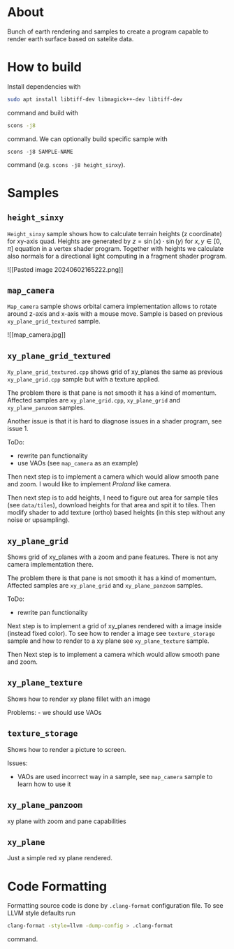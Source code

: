 # About
Bunch of earth rendering and samples to create a program capable to render earth surface based on satelite data.

# How to build
Install dependencies with
```bash
sudo apt install libtiff-dev libmagick++-dev libtiff-dev
```
command and build with
```bash
scons -j8
```
command. We can optionally build specific sample with
```
scons -j8 SAMPLE-NAME
```
command (e.g. `scons -j8 height_sinxy`).

# Samples

## `height_sinxy`

`Height_sinxy` sample shows how to calculate terrain heights (z coordinate) for xy-axis quad. Heights are generated by $z=\sin(x) \cdot \sin(y)$ for $x,y \in [0, \pi]$ equation in a vertex shader program. Together with heights we calculate also normals for a directional light computing in a fragment shader program.

![[Pasted image 20240602165222.png]]

## `map_camera`

`Map_camera` sample shows orbital camera implementation allows to rotate around z-axis and x-axis with a mouse move. Sample is based on previous `xy_plane_grid_textured` sample.

![[map_camera.jpg]]


## `xy_plane_grid_textured`

`Xy_plane_grid_textured.cpp` shows grid of xy_planes the same as previous `xy_plane_grid.cpp` sample but with a texture applied.

The problem there is that pane is not smooth it has a kind of momentum. Affected samples are `xy_plane_grid.cpp`, `xy_plane_grid` and `xy_plane_panzoom` samples.

Another issue is that it is hard to diagnose issues in a shader program, see issue 1.

ToDo:
- rewrite pan functionality
- use VAOs (see `map_camera` as an example)


Then next step is to implement a camera which would allow smooth pane and zoom. I would like to implement *Proland* like camera.

Then next step is to add heights, I need to figure out area for sample tiles (see `data/tiles`), download heights for that area and spit it to tiles. Then modify shader to add texture (ortho) based heights (in this step without any noise or upsampling).

## `xy_plane_grid`

Shows grid of xy_planes with a zoom and pane features. There is not any camera implementation there.

The problem there is that pane is not smooth it has a kind of momentum. Affected samples are `xy_plane_grid` and `xy_plane_panzoom` samples.

ToDo:
- rewrite pan functionality

Next step is to implement a grid of xy_planes rendered with a image inside (instead fixed color). To see how to render a image see `texture_storage` sample and how to render to a xy plane see `xy_plane_texture` sample.

Then Next step is to implement a camera which would allow smooth pane and zoom.

## `xy_plane_texture`

Shows how to render xy plane fillet with an image

Problems: 
	- we should use VAOs


## `texture_storage`

Shows how to render a picture to screen.

Issues:
- VAOs are used incorrect way in a sample, see `map_camera` sample to learn how to use it

## `xy_plane_panzoom`

xy plane with zoom and pane capabilities


## `xy_plane`

Just a simple red xy plane rendered.


# Code Formatting

Formatting source code is done by `.clang-format` configuration file. To see LLVM style defaults run 

```bash
clang-format -style=llvm -dump-config > .clang-format
```

command.
